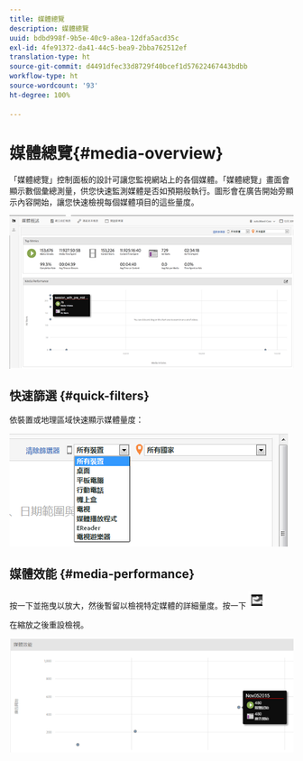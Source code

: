 ```yaml
---
title: 媒體總覽
description: 媒體總覽
uuid: bdbd998f-9b5e-40c9-a8ea-12dfa5acd35c
exl-id: 4fe91372-da41-44c5-bea9-2bba762512ef
translation-type: ht
source-git-commit: d4491dfec33d8729f40bcef1d57622467443bdbb
workflow-type: ht
source-wordcount: '93'
ht-degree: 100%

---
```


# 媒體總覽{#media-overview}

「媒體總覽」控制面板的設計可讓您監視網站上的各個媒體。「媒體總覽」畫面會顯示數個彙總測量，供您快速監測媒體是否如預期般執行。圖形會在廣告開始旁顯示內容開始，讓您快速檢視每個媒體項目的這些量度。

![](assets/media_overview.png)

<!--
![](assets/media_overview.png){width="672px"} 
-->

## 快速篩選 {#quick-filters}

依裝置或地理區域快速顯示媒體量度：

![](assets/video-overview-report-filters.png)

<!--
![](assets/video-overview-report-filters.png){width="400px"}
-->

## 媒體效能 {#media-performance}

按一下並拖曳以放大，然後暫留以檢視特定媒體的詳細量度。按一下 ![](assets/video-overview-report-revert.png) 

在縮放之後重設檢視。

![](assets/media_overview_zoom.png)

<!--
![](assets/media_overview_zoom.png){width="400px"}
-->
